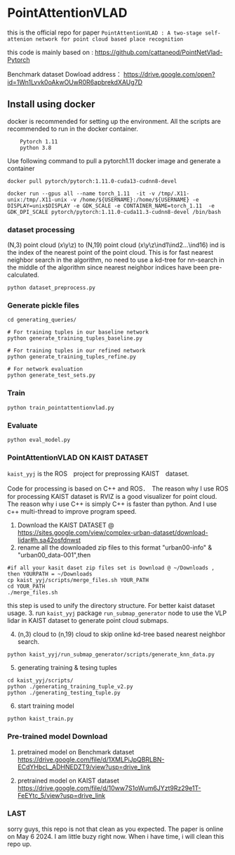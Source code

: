 # PointAttentionVLAD 

this is the official repo for paper `PointAttentionVLAD : A two-stage self-attenion network for point cloud based place recognition`

this code is mainly based on : https://github.com/cattaneod/PointNetVlad-Pytorch

Benchmark dataset Dowload address： https://drive.google.com/open?id=1Wn1Lvvk0oAkwOUwR0R6apbrekdXAUg7D


## Install using docker 
docker is recommended for setting up the environment. All the scripts are recommended to run in the docker container.
```
    Pytorch 1.11 
    python 3.8 
```
Use following command to pull a pytorch1.11 docker image and generate a container 
```
docker pull pytorch/pytorch:1.11.0-cuda13-cudnn8-devel

docker run --gpus all --name torch_1.11  -it -v /tmp/.X11-unix:/tmp/.X11-unix -v /home/${USERNAME}:/home/${USERNAME} -e DISPLAY=unix$DISPLAY -e GDK_SCALE -e CONTAINER_NAME=torch_1.11  -e GDK_DPI_SCALE pytorch/pytorch:1.11.0-cuda11.3-cudnn8-devel /bin/bash
```

### dataset processing  
(N,3) point cloud (x\y\z)  to (N,19) point cloud (x\y\z\ind1\ind2\...\ind16) ind is the index of the nearest point of the point cloud.
This is for fast nearest neighbor search in the algorithm, no need to use a kd-tree for nn-search in the middle of the algorithm since nearest neighbor indices have been pre-calculated.
```
python dataset_preprocess.py
```


### Generate pickle files
```
cd generating_queries/

# For training tuples in our baseline network
python generate_training_tuples_baseline.py

# For training tuples in our refined network
python generate_training_tuples_refine.py

# For network evaluation
python generate_test_sets.py
```

### Train
```
python train_pointattentionvlad.py
```

### Evaluate
```
python eval_model.py
```

### PointAttentionVLAD ON KAIST DATASET
`kaist_yyj` is the ROS　project for preprossing KAIST　dataset.

Code for processing is based on C++ and ROS．　The reason why I use ROS for processing KAIST dataset is RVIZ is a good visualizer for point cloud. The reason why i use C++ is simply C++ is faster than python. And I use c++ multi-thread to improve program speed.

1. Download the KAIST DATASET @ https://sites.google.com/view/complex-urban-dataset/download-lidar#h.sa42osfdnwst
2. rename all the downloaded zip files to this format "urban00-info" & "urban00_data-001",then 
```
#if all your kasit daset zip files set is Download @ ~/Downloads , then YOURPATH = ~/Downloads
cp kaist_yyj/scripts/merge_files.sh YOUR_PATH 
cd YOUR_PATH 
./merge_files.sh
```
this step is used to unify the directory structure. For better kaist dataset usage.
3. run `kaist_yyj` package `run_submap_generator` node to use the VLP lidar in KAIST dataset to generate point cloud submaps.

4. (n,3) cloud to (n,19) cloud to skip online kd-tree based nearest neighbor search.
```
python kaist_yyj/run_submap_generator/scripts/generate_knn_data.py
```

5.  generating training & tesing tuples 
```
cd kaist_yyj/scripts/
python ./generating_training_tuple_v2.py
python ./generating_testing_tuple.py
```

6. start training model
```
python kaist_train.py 
```



### Pre-trained model Download 
1. pretrained model on Benchmark dataset 
https://drive.google.com/file/d/1XMLPiJpQBRLBN-ECdYHbcL_ADHNEDZT9/view?usp=drive_link

2. pretrained model on KAIST dataset 
https://drive.google.com/file/d/10ww7S1oWum6JYzt9Rz29e1T-FeEYtc_5/view?usp=drive_link

### LAST 
sorry guys, this repo is not that clean as you expected. The paper is online on May 6 2024. I am little buzy right now.
When i have time, i will clean this repo up.

